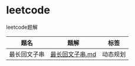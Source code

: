 # leetcode
leetcode题解

| 题名   | 题解    | 标签    |
| :----:| :----: | :----: |
| 最长回文子串 | [最长回文子串.md](最长回文子串.md) | 动态规划 |
